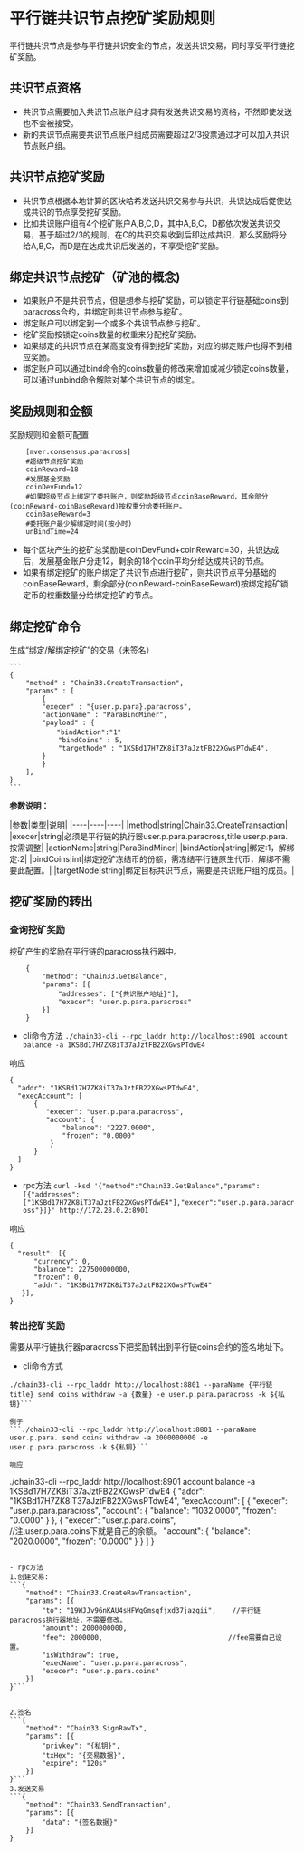 # 平行链共识节点挖矿奖励规则
平行链共识节点是参与平行链共识安全的节点，发送共识交易，同时享受平行链挖矿奖励。

## 共识节点资格

- 共识节点需要加入共识节点账户组才具有发送共识交易的资格，不然即使发送也不会被接受。
- 新的共识节点需要共识节点账户组成员需要超过2/3投票通过才可以加入共识节点账户组。

## 共识节点挖矿奖励

- 共识节点根据本地计算的区块哈希发送共识交易参与共识，共识达成后促使达成共识的节点享受挖矿奖励。
- 比如共识账户组有4个挖矿账户A,B,C,D，其中A,B,C，D都依次发送共识交易，基于超过2/3的规则，在C的共识交易收到后即达成共识，那么奖励将分给A,B,C，而D是在达成共识后发送的，不享受挖矿奖励。

## 绑定共识节点挖矿（矿池的概念)

- 如果账户不是共识节点，但是想参与挖矿奖励，可以锁定平行链基础coins到paracross合约，并绑定到共识节点参与挖矿。
- 绑定账户可以绑定到一个或多个共识节点参与挖矿。
- 挖矿奖励按锁定coins数量的权重来分配挖矿奖励。
- 如果绑定的共识节点在某高度没有得到挖矿奖励，对应的绑定账户也得不到相应奖励。
- 绑定账户可以通过bind命令的coins数量的修改来增加或减少锁定coins数量，可以通过unbind命令解除对某个共识节点的绑定。

## 奖励规则和金额
奖励规则和金额可配置
```
    [mver.consensus.paracross]
    #超级节点挖矿奖励
    coinReward=18
    #发展基金奖励
    coinDevFund=12
    #如果超级节点上绑定了委托账户，则奖励超级节点coinBaseReward，其余部分(coinReward-coinBaseReward)按权重分给委托账户。
    coinBaseReward=3
    #委托账户最少解绑定时间(按小时)
    unBindTime=24
```

- 每个区块产生的挖矿总奖励是coinDevFund+coinReward=30，共识达成后，发展基金账户分走12，剩余的18个coin平均分给达成共识的节点。
- 如果有绑定挖矿的账户绑定了共识节点进行挖矿，则共识节点平分基础的coinBaseReward，剩余部分(coinReward-coinBaseReward)按绑定挖矿锁定币的权重数量分给绑定挖矿的节点。

## 绑定挖矿命令
生成“绑定/解绑定挖矿”的交易（未签名）

    ```
    {
        "method" : "Chain33.CreateTransaction",
        "params" : [
            {
            "execer" : "{user.p.para}.paracross",
            "actionName" : "ParaBindMiner",
            "payload" : {
    　　　　　　　"bindAction":"1"
                "bindCoins" : 5,
                "targetNode" : "1KSBd17H7ZK8iT37aJztFB22XGwsPTdwE4",
            }
            }
        ],
    }
    ```

   **参数说明：**

|参数|类型|说明|
    |----|----|----|
|method|string|Chain33.CreateTransaction|
|execer|string|必须是平行链的执行器user.p.para.paracross,title:user.p.para.按需调整|
|actionName|string|ParaBindMiner|
|bindAction|string|绑定:1，解绑定:2|
|bindCoins|int|绑定挖矿冻结币的份额，需冻结平行链原生代币，解绑不需要此配置。|
|targetNode|string|绑定目标共识节点，需要是共识账户组的成员。|

## 挖矿奖励的转出
### 查询挖矿奖励 ###
挖矿产生的奖励在平行链的paracross执行器中。

```
    {
        "method": "Chain33.GetBalance",
        "params": [{
            "addresses": ["{共识账户地址}"],
            "execer": "user.p.para.paracross"
        }]
    }
```

- cli命令方法
```./chain33-cli --rpc_laddr http://localhost:8901 account balance -a 1KSBd17H7ZK8iT37aJztFB22XGwsPTdwE4```

响应

```
{
  "addr": "1KSBd17H7ZK8iT37aJztFB22XGwsPTdwE4",
  "execAccount": [
      {
         "execer": "user.p.para.paracross",
         "account": {
             "balance": "2227.0000",
             "frozen": "0.0000"
          }
      }
  ]
}
```
    
- rpc方法
```curl -ksd '{"method":"Chain33.GetBalance","params":[{"addresses":["1KSBd17H7ZK8iT37aJztFB22XGwsPTdwE4"],"execer":"user.p.para.paracross"}]}' http://172.28.0.2:8901```

响应

```
{
  "result": [{
      "currency": 0,
      "balance": 227500000000,
      "frozen": 0,
      "addr": "1KSBd17H7ZK8iT37aJztFB22XGwsPTdwE4"
   }],
} 
```

### 转出挖矿奖励 ###
需要从平行链执行器paracross下把奖励转出到平行链coins合约的签名地址下。

- cli命令方式
```
./chain33-cli --rpc_laddr http://localhost:8801 --paraName {平行链title} send coins withdraw -a {数量} -e user.p.para.paracross -k ${私钥}```

例子
```./chain33-cli --rpc_laddr http://localhost:8801 --paraName user.p.para. send coins withdraw -a 2000000000 -e user.p.para.paracross -k ${私钥}```

响应
```
./chain33-cli --rpc_laddr http://localhost:8901 account balance -a 1KSBd17H7ZK8iT37aJztFB22XGwsPTdwE4
{
    "addr": "1KSBd17H7ZK8iT37aJztFB22XGwsPTdwE4",
    "execAccount": [
        {
            "execer": "user.p.para.paracross",
            "account": {
                "balance": "1032.0000",
                "frozen": "0.0000"
            }
        },
        {
            "execer": "user.p.para.coins",    
            //注:user.p.para.coins下就是自己的余额。
            "account": {
                "balance": "2020.0000",
                "frozen": "0.0000"
            }
        }
    ]
}
```

- rpc方法
1.创建交易:
```{
	"method": "Chain33.CreateRawTransaction",
	"params": [{
		"to": "19WJJv96nKAU4sHFWqGmsqfjxd37jazqii",    //平行链paracross执行器地址，不需要修改。
		"amount": 2000000000,
		"fee": 2000000,                               //fee需要自己设置。
		"isWithdraw": true,
		"execName": "user.p.para.paracross",
		"execer": "user.p.para.coins"
	}]
}```


2.签名
```{
	"method": "Chain33.SignRawTx",
	"params": [{
		"privkey": "{私钥}",
		"txHex": "{交易数据}",
		"expire": "120s"
	}]
}```
3.发送交易
```{
	"method": "Chain33.SendTransaction",
	"params": [{
		"data": "{签名数据}"
	}]
}
```